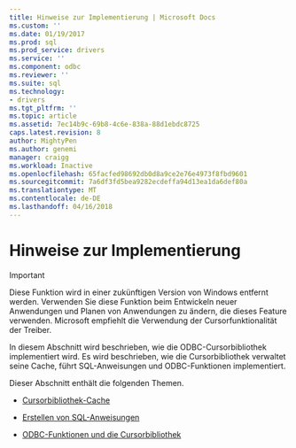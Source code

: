 ```yaml
---
title: Hinweise zur Implementierung | Microsoft Docs
ms.custom: ''
ms.date: 01/19/2017
ms.prod: sql
ms.prod_service: drivers
ms.service: ''
ms.component: odbc
ms.reviewer: ''
ms.suite: sql
ms.technology:
- drivers
ms.tgt_pltfrm: ''
ms.topic: article
ms.assetid: 7ec14b9c-69b8-4c6e-838a-88d1ebdc8725
caps.latest.revision: 8
author: MightyPen
ms.author: genemi
manager: craigg
ms.workload: Inactive
ms.openlocfilehash: 65facfed98692db0d8a9ce2e76e4973f8fbd9601
ms.sourcegitcommit: 7a6df3fd5bea9282ecdeffa94d13ea1da6def80a
ms.translationtype: MT
ms.contentlocale: de-DE
ms.lasthandoff: 04/16/2018
---
```

# <a name="implementation-notes"></a>Hinweise zur Implementierung
> [!IMPORTANT]  
>  Diese Funktion wird in einer zukünftigen Version von Windows entfernt werden. Verwenden Sie diese Funktion beim Entwickeln neuer Anwendungen und Planen von Anwendungen zu ändern, die dieses Feature verwenden. Microsoft empfiehlt die Verwendung der Cursorfunktionalität der Treiber.  
  
 In diesem Abschnitt wird beschrieben, wie die ODBC-Cursorbibliothek implementiert wird. Es wird beschrieben, wie die Cursorbibliothek verwaltet seine Cache, führt SQL-Anweisungen und ODBC-Funktionen implementiert.  
  
 Dieser Abschnitt enthält die folgenden Themen.  
  
-   [Cursorbibliothek-Cache](../../../odbc/reference/appendixes/cursor-library-cache.md)  
  
-   [Erstellen von SQL-Anweisungen](../../../odbc/reference/appendixes/processing-sql-statements.md)  
  
-   [ODBC-Funktionen und die Cursorbibliothek](../../../odbc/reference/appendixes/odbc-functions-and-the-cursor-library.md)
